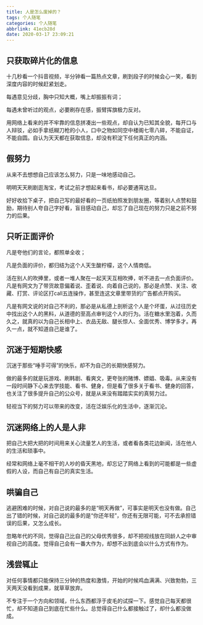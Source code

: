 ```yaml
---
title: 人是怎么废掉的？
tags: 个人随笔
categories: 个人随笔
abbrlink: 41ecb28d
date: 2020-03-17 23:09:21
---
```


## 只获取碎片化的信息

十几秒看一个抖音视频，半分钟看一篇热点文章，刷到段子的时候会心一笑，看到深度内容的时候赶紧划走。

<!-- more -->

每遇意见分歧，胸中只知大概，嘴上却振振有词；

每遇未曾听过的观点，必要刷存在感，振臂挥旗极力反对。

用网络上看来的并不牢靠的信息拼凑出一些观点，却自认为已知其全貌，每开口与人辩驳，必如手拿纸糊刀枪的小人，口中之物如同空中楼阁七零八碎，不能自证，不能自圆。自认为天天都在获取信息，却没有积淀下任何真正的内涵。

## 假努力
从来不去想想自己应该怎么努力，只是一味地感动自己。

明明天天刷剧逛淘宝，考试之前才想起来看书，却必要通宵达旦。

好好收拾下桌子，把自己写的最好看的一页纸拍照发到朋友圈，等着别人点赞和鼓励，期待别人夸自己字好看，盲目感动自己，却忘了自己现在的努力只是之前不努力的后果。

## 只听正面评价
凡是夸他们的言论，都照单全收；

凡是负面的评价，都归结为这个人天生酸柠檬，这个人情商低。

活在别人的吹捧里，或者一堆人聚在一起天天互相吹捧，听不进去一点负面评价。凡是有网文为了带货故意偏着说、歪着说、向着自己说的，那必是点赞、关注、收藏、打赏、评论区打call五连操作，甚至连这文章里带货的广告都点开购买。

凡是有网文说的对自己不利的，那必是从私德上剖析这个人是个坏蛋，从过往历史中找出这个人的黑料，从道德的至高点审判这个人的行为。活在糖水里泡着，久而久之，就真的以为自己长相中上、衣品无敌、腿长惊人、全面优秀、博学多才。再久一点，就不知道自己是谁了。

## 沉迷于短期快感
沉迷于那些“唾手可得”的快乐，却不为自己的长期快感努力。

做的最多的就是玩游戏、刷韩剧、看爽文，更夸张的赌博、嫖娼、吸毒。从来没有一段时间静下心来去学技能、看书、健身，但是看了很多关于看书、健身的回答，也关注了很多提升自己的公众号，就是从来没有踏踏实实的真努力过。

轻视当下的努力可以带来的改变，活在泛娱乐化的生活中，逐渐沉沦。

## 沉迷网络上的人是人非
把自己大把大把的时间用来关心流量艺人的生活，或者看各类花边新闻，活在他人的生活和琐事中。

经常和网络上毫不相干的人吵的昏天黑地，却忘记了网络上看到的可能都是一些虚假的人设，而自己有自己的真实生活。

## 哄骗自己
逃避困难的时候，对自己说的最多的是“明天再做”，可事实是明天也没有做。自己出了错的时候，对自己说的最多的是“你还年轻”，你还有无限可能，可不去承担错误的后果，又怎么成长。

忽略年代的不同，觉得自己比自己的父母优秀很多，却不把视线放在同龄人之中审视自己的高度。觉得自己会有一番大作为，却想不出到底会以什么方式有作为。

## 浅尝辄止
对任何事情都只能保持三分钟的热度和激情，开始的时候鸡血满满、兴致勃勃，三天两天没看到成果，就草草放弃。

不专注于一个方向和领域，什么东西都浮于皮毛的试探一下。感觉自己每天都很忙，却不知道自己到底在忙些什么。总觉得自己什么都接触过了，却什么都没做成。
